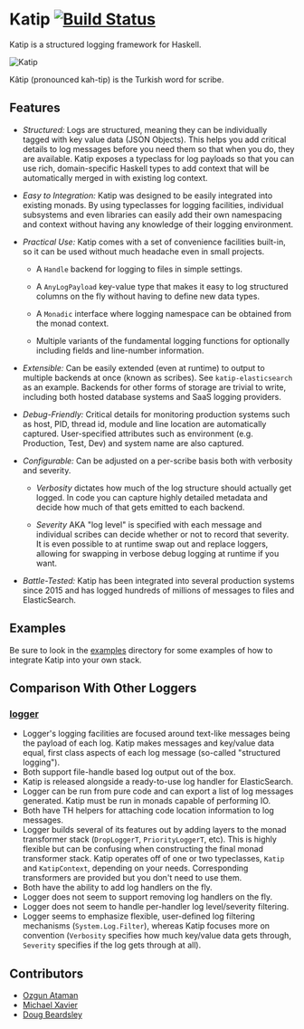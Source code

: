# Katip [![Build Status](https://travis-ci.org/Soostone/katip.svg?branch=master)](https://travis-ci.org/Soostone/katip)

Katip is a structured logging framework for Haskell.

![Katip](https://github.com/Soostone/katip/blob/master/katip/katip.jpg)

Kâtip (pronounced kah-tip) is the Turkish word for scribe.

## Features

* *Structured:* Logs are structured, meaning they can be individually
  tagged with key value data (JSON Objects). This helps you add
  critical details to log messages before you need them so that when
  you do, they are available. Katip exposes a typeclass for log
  payloads so that you can use rich, domain-specific Haskell types to
  add context that will be automatically merged in with existing log
  context.

* *Easy to Integration:* Katip was designed to be easily integrated
  into existing monads. By using typeclasses for logging facilities,
  individual subsystems and even libraries can easily add their own
  namespacing and context without having any knowledge of their
  logging environment.

* *Practical Use:* Katip comes with a set of convenience facilities
  built-in, so it can be used without much headache even in small
  projects.

    * A `Handle` backend for logging to files in simple settings.

    * A `AnyLogPayload` key-value type that makes it easy to log
      structured columns on the fly without having to define new data
      types.

    * A `Monadic` interface where logging namespace can be obtained
      from the monad context.

    * Multiple variants of the fundamental logging functions for
      optionally including fields and line-number information.

* *Extensible:* Can be easily extended (even at runtime) to output to
  multiple backends at once (known as scribes). See
  `katip-elasticsearch` as an example. Backends for other forms of
  storage are trivial to write, including both hosted database systems
  and SaaS logging providers.

* *Debug-Friendly:* Critical details for monitoring production systems
  such as host, PID, thread id, module and line location are
  automatically captured. User-specified attributes such as
  environment (e.g. Production, Test, Dev) and system name are also
  captured.

* *Configurable:* Can be adjusted on a per-scribe basis both with
  verbosity and severity.

    * *Verbosity* dictates how much of the log structure should
      actually get logged. In code you can capture highly detailed
      metadata and decide how much of that gets emitted to each backend.

    * *Severity* AKA "log level" is specified with each message and
      individual scribes can decide whether or not to record that
      severity. It is even possible to at runtime swap out and replace
      loggers, allowing for swapping in verbose debug logging at runtime
      if you want.

* *Battle-Tested:* Katip has been integrated into several production
  systems since 2015 and has logged hundreds of millions of messages
  to files and ElasticSearch.


## Examples

Be sure to look in the
[examples](https://github.com/Soostone/katip/blob/master/katip/examples)
directory for some examples of how to integrate Katip into your own
stack.


## Comparison With Other Loggers

### [logger](http://hackage.haskell.org/package/logger)

* Logger's logging facilities are focused around text-like messages
  being the payload of each log. Katip makes messages and key/value
  data equal, first class aspects of each log message (so-called
  "structured logging").
* Both support file-handle based log output out of the box.
* Katip is released alongside a ready-to-use log handler for
  ElasticSearch.
* Logger can be run from pure code and can export a list of log
  messages generated. Katip must be run in monads capable of
  performing IO.
* Both have TH helpers for attaching code location information to log
  messages.
* Logger builds several of its features out by adding layers to the
  monad transformer stack (`DropLoggerT`, `PriorityLoggerT`,
  etc). This is highly flexible but can be confusing when constructing
  the final monad transformer stack. Katip operates off of one or two
  typeclasses, `Katip` and `KatipContext`, depending on your
  needs. Corresponding transformers are provided but you don't need to
  use them.
* Both have the ability to add log handlers on the fly.
* Logger does not seem to support removing log handlers on the fly.
* Logger does not seem to handle per-handler log level/severity
  filtering.
* Logger seems to emphasize flexible, user-defined log filtering
  mechanisms (`System.Log.Filter`), whereas Katip focuses more on
  convention (`Verbosity` specifies how much key/value data gets
  through, `Severity` specifies if the log gets through at all).


## Contributors

* [Ozgun Ataman](https://github.com/ozataman)
* [Michael Xavier](https://github.com/MichaelXavier)
* [Doug Beardsley](https://github.com/mightybyte)
